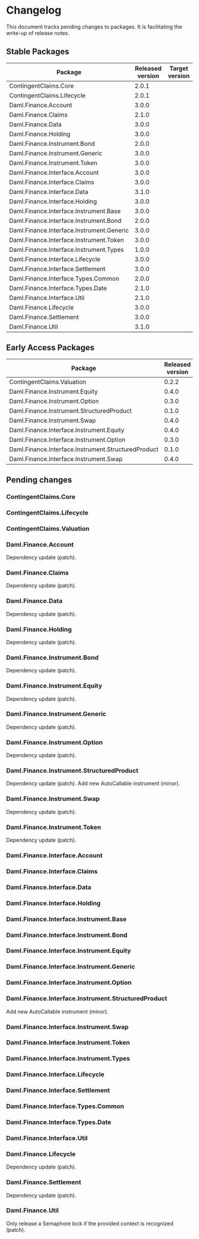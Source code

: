 # Changelog

This document tracks pending changes to packages. It is facilitating the write-up of release notes.

## Stable Packages

| Package                                    | Released version   | Target version |
|--------------------------------------------|--------------------|----------------|
| ContingentClaims.Core                      | 2.0.1              |                |
| ContingentClaims.Lifecycle                 | 2.0.1              |                |
| Daml.Finance.Account                       | 3.0.0              |                |
| Daml.Finance.Claims                        | 2.1.0              |                |
| Daml.Finance.Data                          | 3.0.0              |                |
| Daml.Finance.Holding                       | 3.0.0              |                |
| Daml.Finance.Instrument.Bond               | 2.0.0              |                |
| Daml.Finance.Instrument.Generic            | 3.0.0              |                |
| Daml.Finance.Instrument.Token              | 3.0.0              |                |
| Daml.Finance.Interface.Account             | 3.0.0              |                |
| Daml.Finance.Interface.Claims              | 3.0.0              |                |
| Daml.Finance.Interface.Data                | 3.1.0              |                |
| Daml.Finance.Interface.Holding             | 3.0.0              |                |
| Daml.Finance.Interface.Instrument.Base     | 3.0.0              |                |
| Daml.Finance.Interface.Instrument.Bond     | 2.0.0              |                |
| Daml.Finance.Interface.Instrument.Generic  | 3.0.0              |                |
| Daml.Finance.Interface.Instrument.Token    | 3.0.0              |                |
| Daml.Finance.Interface.Instrument.Types    | 1.0.0              |                |
| Daml.Finance.Interface.Lifecycle           | 3.0.0              |                |
| Daml.Finance.Interface.Settlement          | 3.0.0              |                |
| Daml.Finance.Interface.Types.Common        | 2.0.0              |                |
| Daml.Finance.Interface.Types.Date          | 2.1.0              |                |
| Daml.Finance.Interface.Util                | 2.1.0              |                |
| Daml.Finance.Lifecycle                     | 3.0.0              |                |
| Daml.Finance.Settlement                    | 3.0.0              |                |
| Daml.Finance.Util                          | 3.1.0              |                |

## Early Access Packages

| Package                                             | Released version   | Target version |
|-----------------------------------------------------|--------------------|----------------|
| ContingentClaims.Valuation                          | 0.2.2              |                |
| Daml.Finance.Instrument.Equity                      | 0.4.0              |                |
| Daml.Finance.Instrument.Option                      | 0.3.0              |                |
| Daml.Finance.Instrument.StructuredProduct           | 0.1.0              |                |
| Daml.Finance.Instrument.Swap                        | 0.4.0              |                |
| Daml.Finance.Interface.Instrument.Equity            | 0.4.0              |                |
| Daml.Finance.Interface.Instrument.Option            | 0.3.0              |                |
| Daml.Finance.Interface.Instrument.StructuredProduct | 0.1.0              |                |
| Daml.Finance.Interface.Instrument.Swap              | 0.4.0              |                |

## Pending changes

### ContingentClaims.Core

### ContingentClaims.Lifecycle

### ContingentClaims.Valuation

### Daml.Finance.Account

Dependency update (patch).

### Daml.Finance.Claims

Dependency update (patch).

### Daml.Finance.Data

Dependency update (patch).

### Daml.Finance.Holding

Dependency update (patch).

### Daml.Finance.Instrument.Bond

Dependency update (patch).

### Daml.Finance.Instrument.Equity

Dependency update (patch).

### Daml.Finance.Instrument.Generic

Dependency update (patch).

### Daml.Finance.Instrument.Option

Dependency update (patch).

### Daml.Finance.Instrument.StructuredProduct

Dependency update (patch).
Add new AutoCallable instrument (minor).

### Daml.Finance.Instrument.Swap

Dependency update (patch).

### Daml.Finance.Instrument.Token

Dependency update (patch).

### Daml.Finance.Interface.Account

### Daml.Finance.Interface.Claims

### Daml.Finance.Interface.Data

### Daml.Finance.Interface.Holding

### Daml.Finance.Interface.Instrument.Base

### Daml.Finance.Interface.Instrument.Bond

### Daml.Finance.Interface.Instrument.Equity

### Daml.Finance.Interface.Instrument.Generic

### Daml.Finance.Interface.Instrument.Option

### Daml.Finance.Interface.Instrument.StructuredProduct

Add new AutoCallable instrument (minor).

### Daml.Finance.Interface.Instrument.Swap

### Daml.Finance.Interface.Instrument.Token

### Daml.Finance.Interface.Instrument.Types

### Daml.Finance.Interface.Lifecycle

### Daml.Finance.Interface.Settlement

### Daml.Finance.Interface.Types.Common

### Daml.Finance.Interface.Types.Date

### Daml.Finance.Interface.Util

### Daml.Finance.Lifecycle

Dependency update (patch).

### Daml.Finance.Settlement

Dependency update (patch).

### Daml.Finance.Util

Only release a Semaphore lock if the provided context is recognized (patch).
